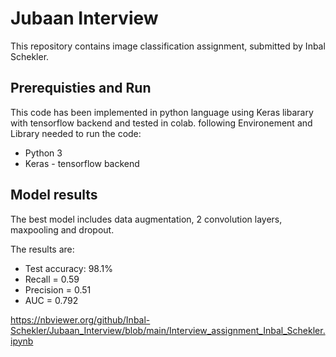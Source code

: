 # Jubaan Interview

This repository contains image classification assignment, submitted by Inbal Schekler.

## Prerequisties and Run
This code has been implemented in python language using Keras libarary with tensorflow backend and tested in colab. following Environement and Library needed to run the code:

- Python 3
- Keras - tensorflow backend

## Model results
The best model includes data augmentation, 2 convolution layers, maxpooling and dropout.

The results are: 
- Test accuracy: 98.1%
- Recall = 0.59
- Precision = 0.51
- AUC = 0.792


https://nbviewer.org/github/Inbal-Schekler/Jubaan_Interview/blob/main/Interview_assignment_Inbal_Schekler.ipynb
